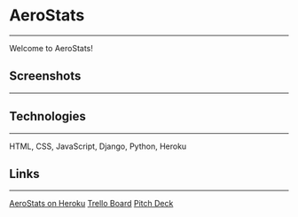 # AeroStats
---------------
Welcome to AeroStats!

## Screenshots
---------------

## Technologies
---------------
HTML, CSS, JavaScript, Django, Python, Heroku

## Links
---------------
[AeroStats on Heroku](link)
[Trello Board](https://trello.com/b/ntnm7eLZ/aerostats)
[Pitch Deck](https://docs.google.com/presentation/d/1OokqjxLIJFpk5QXpnJqZJByC8e2N8ACztbBrAlIK9Tg/edit#slide=id.p)
